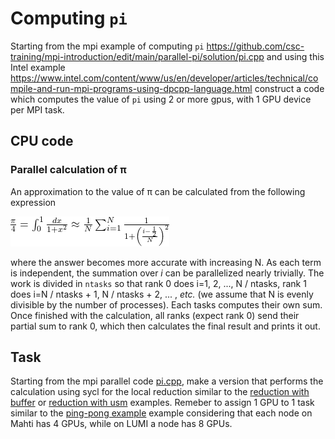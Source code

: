 # Computing `pi`

Starting from the mpi example of computing `pi` https://github.com/csc-training/mpi-introduction/edit/main/parallel-pi/solution/pi.cpp and using this Intel  example https://www.intel.com/content/www/us/en/developer/articles/technical/compile-and-run-mpi-programs-using-dpcpp-language.html construct a code which computes the value of `pi` using 2 or more gpus, with 1 GPU device per MPI task.

## CPU code
<!-- Adapted from material by EPCC https://github.com/EPCCed/archer2-MPI-2020-05-14 -->

### Parallel calculation of π

An approximation to the value of π can be calculated from the following 
expression

<!--
\frac{\pi}{4} = \int_0^1 \frac{dx}{1+x^2} \approx \frac{1}{N} \sum_{i=1}^N \frac{1}{1+\left( \frac{i-\frac{1}{2}}{N}\right)^2}
-->
![img](img/eq1.png)

where the answer becomes more accurate with increasing N. As each term is independent, the summation over *i* can be parallelized nearly trivially. The work is divided in `ntasks` so that rank 0 does i=1, 2, ..., N / ntasks, rank 1 does i=N / ntasks + 1, N / ntasks + 2, ... , *etc.* (we assume that N is evenly divisible by the number of processes). Each tasks computes their own sum. Once finished with the calculation, all ranks (expect rank 0) send their partial sum to rank 0, which then calculates the final result and prints it out. 
## Task
Starting from the mpi parallel code [pi.cpp](cpu/pi.cpp), make a version that performs the calculation using  sycl for the local reduction similar to the [reduction with buffer](05-reduction/reduction_simple_buffer.cpp) or [reduction with usm](05-reduction/reduction_simple_usm.cpp) examples. Remeber to assign 1 GPU to 1 task similar to the [ping-pong example](08-ping-pong/) example considering that each node on Mahti has 4 GPUs, while on LUMI a node has 8 GPUs. 
